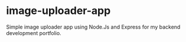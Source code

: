 # image-uploader-app
Simple image uploader app using Node.Js and Express for my backend development portfolio.
